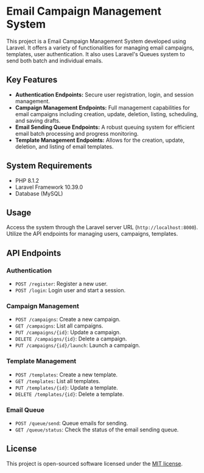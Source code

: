 # Email Campaign Management System

This project is a Email Campaign Management System developed using Laravel. It offers a variety of functionalities for managing email campaigns, templates, user authentication. It also uses Laravel's Queues system to send both batch and individual emails.

## Key Features

- **Authentication Endpoints:** Secure user registration, login, and session management.
- **Campaign Management Endpoints:** Full management capabilities for email campaigns including creation, update, deletion, listing, scheduling, and saving drafts.
- **Email Sending Queue Endpoints:** A robust queuing system for efficient email batch processing and progress monitoring.
- **Template Management Endpoints:** Allows for the creation, update, deletion, and listing of email templates.

## System Requirements

- PHP 8.1.2
- Laravel Framework 10.39.0
- Database (MySQL)

## Usage

Access the system through the Laravel server URL (`http://localhost:8000`). Utilize the API endpoints for managing users, campaigns, templates.

## API Endpoints

### Authentication
- `POST /register`: Register a new user.
- `POST /login`: Login user and start a session.

### Campaign Management
- `POST /campaigns`: Create a new campaign.
- `GET /campaigns`: List all campaigns.
- `PUT /campaigns/{id}`: Update a campaign.
- `DELETE /campaigns/{id}`: Delete a campaign.
- `PUT /campaigns/{id}/launch`: Launch a campaign.

### Template Management
- `POST /templates`: Create a new template.
- `GET /templates`: List all templates.
- `PUT /templates/{id}`: Update a template.
- `DELETE /templates/{id}`: Delete a template.

### Email Queue
- `POST /queue/send`: Queue emails for sending.
- `GET /queue/status`: Check the status of the email sending queue.

## License

This project is open-sourced software licensed under the [MIT license](LICENSE).
